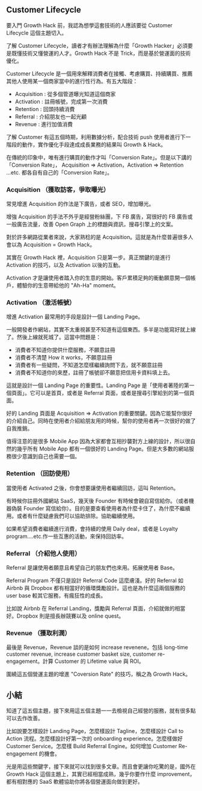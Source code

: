 ## Customer Lifecycle

要入門 Growth Hack 前，我認為想學這套技術的人應該要從 Customer Lifecycle 這個主題切入。

了解 Customer Lifecycle，讀者才有辦法理解為什麼「Growth Hacker」必須要是既懂技術又懂營運的人才。Growth Hack 不是 Trick，而是基於營運面的技術優化。

Customer Lifecycle 是一個用來解釋消費者在接觸、考慮購買、持續購買、推薦其他人使用某一個商家當中的進行性行為。有五大階段：

* Acquisition : 從多個管道曝光知道這個商家
* Activation : 註冊帳號，完成第一次消費
* Retention : 回頭持續消費
* Referral : 介紹朋友也一起光顧
* Revenue : 進行加值消費

了解 Customer 有這五個時期，利用數據分析，配合技術 push 使用者進行下一階段的動作，實作優化手段達成成長業務的結果叫 Growth & Hack。

在傳統的印象中，唯有進行購買的動作才叫「Conversion Rate」。但是以下講的「Conversion Rate」， Acquisition => Activation，Activation => Retention ...etc. 都各自有自己的「Conversion Rate」。

### Acquisition （獲取訪客，爭取曝光）

常見增進 Acquisition 的作法是下廣告，或者 SEO，增加曝光。

增強 Acquisition 的手法不外乎是經營粉絲團，下 FB 廣告，寫很好的 FB 廣告或一般廣告流量，改善 Open Graph 上的標題與資訊，搜尋引擎上的文案。

對於許多網路從業者來說，大家熟稔的是 Acquisition。這就是為什麼普遍很多人會以為 Acquisition = Growth Hack。

其實在 Growth Hack 裡，Acquisition 只是第一步。真正關鍵的是進行 Activation 的技巧，以及 Activation 以後的互動。

Activation 才是讓使用者踏入你的生意的開始。客戶累積足夠的衝動願意開一個帳戶，體驗你的生意帶給他的 "Ah-Ha" moment。

### Activation （激活帳號）

增進 Activation 最常用的手段是設計一個 Landing Page。

一般開發者作網站，其實不太重視甚至不知道有這個東西。多半是功能寫好就上線了。然後上線就死城了。這當中問題是：

* 消費者不知道你提供什麼服務，不願意註冊
* 消費者不清楚 How it works，不願意註冊
* 消費者有一些疑問，不知道怎麼樣繼續詢問下去，就不願意註冊
* 消費者不知道你的來歷，註冊了帳號卻不願意把信用卡資料填上去。

這就是設計一個 Landing Page 的重要性。Landing Page 是「使用者著陸的第一個頁面」。它可以是首頁，或者是 Referral 頁面，或者是搜尋引擎給到的第一個頁面。

好的 Landing 頁面是 Acquisition => Activation 的重要關鍵。因為它能幫你很好的介紹自己。同時在使用者介紹給朋友用的時候，幫你的使用者再一次很好的做了自我推銷。

值得注意的是很多 Mobile App 因為大家都會互相抄襲對方上線的設計，所以很自然的幾乎所有 Mobile App 都有一個很好的 Landing Page。但是大多數的網站服務很少意識到自己也需要一個。


### Retention （回訪使用）

當使用者 Activated 之後，你會想要讓使用者繼續回訪，這叫 Retention。

有時候你註冊外國網站 SaaS，幾天後 Founder 有時候會親自寫信給你。（或者機器偽裝 Founder 寫信給你）。目的是要查看使用者為什麼卡住了，為什麼不繼續用。或者有什麼疑慮我們可以協助排除。協助繼續使用。

如果希望消費者繼續進行消費，會持續的使用 Daily deal，或者是 Loyalty program....etc.作一些互惠的活動，來保持回訪率。

### Referral （介紹他人使用）

Referral 是讓使用者願意且希望自己的朋友們也來用。拓展使用者 Base。

Referral Program 不僅只是設計 Referral Code 這麼膚淺。好的 Referral 如 Airbnb 與 Dropbox 都有相當好的循環獎勵設計。這也是為什麼這兩個服務的 user base 較其它服務，有瘋狂性的成長。

比如說 Airbnb 在 Referral Landing，獎勵與 Referral 頁面，介紹就做的相當好。Dropbox 則是擅長辦競賽以及 online quest。

### Revenue （獲取利潤）

最後是 Revenue，Revenue 談的是如何 increase revenene。包括 long-time customer revenue, increase customer basket size, customer re-engagement。計算 Customer 的 Lifetime value 與 ROI。

圍繞這五個營運主題的增進 "Coversion Rate" 的技巧，稱之為 Growth Hack。


## 小結

知道了這五個主題，接下來用這五個主題一一去檢視自己經營的服務，就有很多點可以去作改善。

比如說要怎樣設計 Landing Page，怎麼樣設計 Tagline，怎麼樣設計 Call to Action 流程。怎麼樣設計好第一次的 onboarding experience。怎麼樣做好 Customer Service。怎麼樣 Build Referral Engine。如何增加 Customer Re-engagement 的機會。

光是用這些關鍵字，接下來就可以找到很多文章。而且會更讓你吃驚的是，國外在 Growth Hack 這個主題上，其實已經相當成熟，幾乎你要作什麼 improvement，都有相對應的 SaaS 軟體協助你將各個營運面向做到更好。




